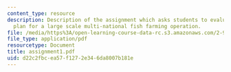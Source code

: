 ```yaml
---
content_type: resource
description: Description of the assignment which asks students to evaluate a business
  plan for a large scale multi-national fish farming operation.
file: /media/https%3A/open-learning-course-data-rc.s3.amazonaws.com/2-964-economics-of-marine-transportation-industries-fall-2006/d22c2fbcea57f1272e346da8007b181e_assignment1.pdf
file_type: application/pdf
resourcetype: Document
title: assignment1.pdf
uid: d22c2fbc-ea57-f127-2e34-6da8007b181e
---
```

